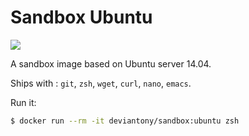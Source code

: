 Sandbox Ubuntu
==============

[![](https://badge.imagelayers.io/deviantony/sandbox:latest.svg)](https://imagelayers.io/?images=deviantony/sandbox:latest 'imagelayers.io')

A sandbox image based on Ubuntu server 14.04.

Ships with : `git`, `zsh`, `wget`, `curl`, `nano`, `emacs`.

Run it:

```bash
$ docker run --rm -it deviantony/sandbox:ubuntu zsh
```
